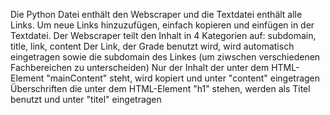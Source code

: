 Die Python Datei enthält den Webscraper und die Textdatei enthält alle Links. 
Um neue Links hinzuzufügen, einfach kopieren und einfügen in der Textdatei.
Der Webscraper teilt den Inhalt in 4 Kategorien auf: subdomain, title, link, content
Der Link, der Grade benutzt wird, wird automatisch eingetragen sowie die subdomain des Linkes (um ziwschen verschiedenen Fachbereichen zu unterscheiden)
Nur der Inhalt der unter dem HTML-Element "mainContent" steht, wird kopiert und unter "content" eingetragen
Überschriften die unter dem HTML-Element "h1" stehen, werden als Titel benutzt und unter "titel" eingetragen
